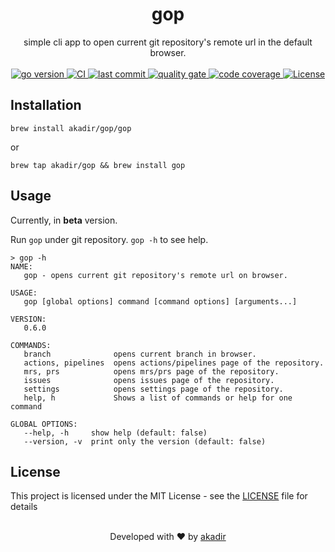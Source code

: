 <h1 align="center">gop</h1>

<div align="center">
  simple cli app to open current git repository's remote url in the default browser.
</div>

<br>

<div align="center">
  <!-- go version -->
  <a href="https://github.com/akadir/gop" title="go version">
    <img src="https://img.shields.io/badge/go-1.17-black.svg" alt="go version"/>
  </a>

  <!-- CI -->
  <a href="https://github.com/akadir/gop/actions" title="build status">
    <img src="https://github.com/akadir/gop/actions/workflows/build.yml/badge.svg" alt="CI"/>
  </a>

  <!-- last commit -->
  <a href="https://github.com/akadir/muninn/commits" title="Last Commit">
     <img src="https://img.shields.io/github/last-commit/akadir/gop?style=flat" alt="last commit">
  </a>

  <!-- quality gate -->
  <a href="https://sonarcloud.io/project/overview?id=akadir_gop" title="Quality Gate">
     <img src="https://sonarcloud.io/api/project_badges/measure?project=akadir_gop&metric=alert_status" alt="quality gate">
  </a>

  <!-- code coverage -->
  <a href="https://sonarcloud.io/project/overview?id=akadir_gop" title="Code Coverage">
     <img src="https://sonarcloud.io/api/project_badges/measure?project=akadir_gop&metric=coverage" alt="code coverage">
  </a>

  <!-- License -->
  <a href="https://img.shields.io/badge/License-MIT-blue.svg">
    <img src="https://img.shields.io/badge/License-MIT-blue.svg"
      alt="License" />
  </a>
</div>

## Installation

```shell
brew install akadir/gop/gop
```
or
```shell
brew tap akadir/gop && brew install gop
```

## Usage

Currently, in **beta** version.

Run `gop` under git repository. `gop -h` to see help.

```shell
> gop -h
NAME:
   gop - opens current git repository's remote url on browser.

USAGE:
   gop [global options] command [command options] [arguments...]

VERSION:
   0.6.0

COMMANDS:
   branch              opens current branch in browser.
   actions, pipelines  opens actions/pipelines page of the repository.
   mrs, prs            opens mrs/prs page of the repository.
   issues              opens issues page of the repository.
   settings            opens settings page of the repository.
   help, h             Shows a list of commands or help for one command

GLOBAL OPTIONS:
   --help, -h     show help (default: false)
   --version, -v  print only the version (default: false)
```

## License

This project is licensed under the MIT License - see the [LICENSE](LICENSE) file for details

<br />

<div align="center">
  Developed with ❤︎ by <a href="https://github.com/akadir">akadir</a>
</div>
